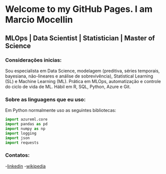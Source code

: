 # Welcome to my GitHub Pages. I am Marcio Mocellin
## MLOps | Data Scientist | Statistician | Master of Science


### Considerações inicias:
Sou especialista em Data Science, modelagem (preditiva, séries temporais, bayesiana, não-lineares e análise de sobrevivência), Statistical Learning (SL) e Machine Learning (ML). Prática em MLOps, automatização e controle do ciclo de vida de ML. Hábil em R, SQL, Python, Azure e Git.

### Sobre as linguagens que eu uso:
Em Python normalmente uso as seguintes bibliotecas:
```Python
import azureml.core
import pandas as pd
import numpy as np
import logging
import json
import requests
```

### Contatos:
-[linkedin](https://www.linkedin.com/in/marcio-mocellin-4105a370/)
-[wikipedia](https://pt.wikipedia.org/wiki/Usu%C3%A1rio:Econt)
